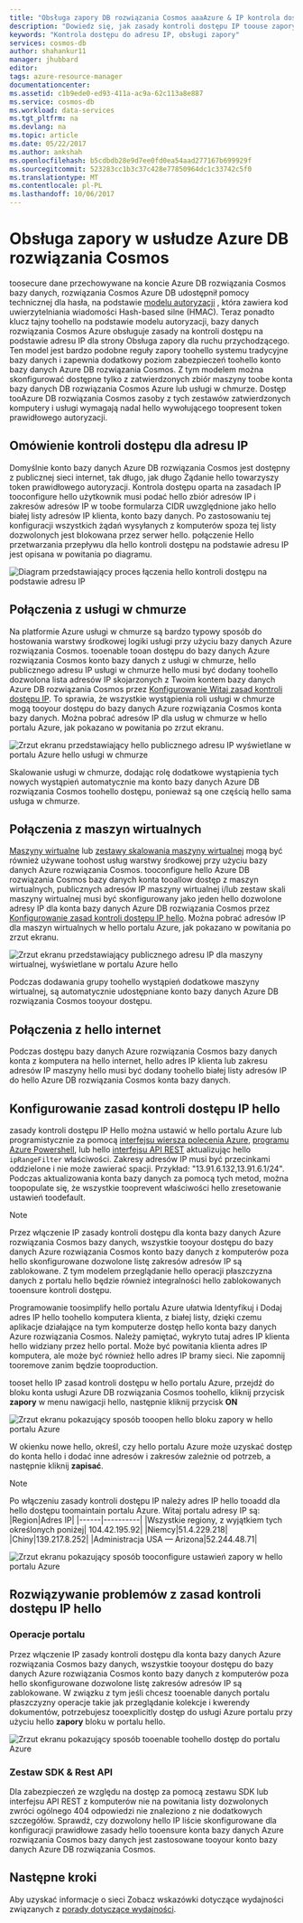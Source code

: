 ```yaml
---
title: "Obsługa zapory DB rozwiązania Cosmos aaaAzure & IP kontrola dostępu | Dokumentacja firmy Microsoft"
description: "Dowiedz się, jak zasady kontroli dostępu IP toouse zapory obsługują na kontach bazy danych Azure DB rozwiązania Cosmos."
keywords: "Kontrola dostępu do adresu IP, obsługi zapory"
services: cosmos-db
author: shahankur11
manager: jhubbard
editor: 
tags: azure-resource-manager
documentationcenter: 
ms.assetid: c1b9ede0-ed93-411a-ac9a-62c113a8e887
ms.service: cosmos-db
ms.workload: data-services
ms.tgt_pltfrm: na
ms.devlang: na
ms.topic: article
ms.date: 05/22/2017
ms.author: ankshah
ms.openlocfilehash: b5cdbdb28e9d7ee0fd0ea54aad277167b699929f
ms.sourcegitcommit: 523283cc1b3c37c428e77850964dc1c33742c5f0
ms.translationtype: MT
ms.contentlocale: pl-PL
ms.lasthandoff: 10/06/2017
---
```

# <a name="azure-cosmos-db-firewall-support"></a>Obsługa zapory w usłudze Azure DB rozwiązania Cosmos
toosecure dane przechowywane na koncie Azure DB rozwiązania Cosmos bazy danych, rozwiązania Cosmos Azure DB udostępnił pomocy technicznej dla hasła, na podstawie [modelu autoryzacji](https://msdn.microsoft.com/library/azure/dn783368.aspx) , która zawiera kod uwierzytelniania wiadomości Hash-based silne (HMAC). Teraz ponadto klucz tajny toohello na podstawie modelu autoryzacji, bazy danych rozwiązania Cosmos Azure obsługuje zasady na kontroli dostępu na podstawie adresu IP dla strony Obsługa zapory dla ruchu przychodzącego. Ten model jest bardzo podobne reguły zapory toohello systemu tradycyjne bazy danych i zapewnia dodatkowy poziom zabezpieczeń toohello konto bazy danych Azure DB rozwiązania Cosmos. Z tym modelem można skonfigurować dostępne tylko z zatwierdzonych zbiór maszyny toobe konta bazy danych DB rozwiązania Cosmos Azure lub usługi w chmurze. Dostęp tooAzure DB rozwiązania Cosmos zasoby z tych zestawów zatwierdzonych komputery i usługi wymagają nadal hello wywołującego toopresent token prawidłowego autoryzacji.

## <a name="ip-access-control-overview"></a>Omówienie kontroli dostępu dla adresu IP
Domyślnie konto bazy danych Azure DB rozwiązania Cosmos jest dostępny z publicznej sieci internet, tak długo, jak długo Żądanie hello towarzyszy token prawidłowego autoryzacji. Kontrola dostępu oparta na zasadach IP tooconfigure hello użytkownik musi podać hello zbiór adresów IP i zakresów adresów IP w toobe formularza CIDR uwzględnione jako hello białej listy adresów IP klienta, konto bazy danych. Po zastosowaniu tej konfiguracji wszystkich żądań wysyłanych z komputerów spoza tej listy dozwolonych jest blokowana przez serwer hello.  połączenie Hello przetwarzania przepływu dla hello kontroli dostępu na podstawie adresu IP jest opisana w powitania po diagramu.

![Diagram przedstawiający proces łączenia hello kontroli dostępu na podstawie adresu IP](./media/firewall-support/firewall-support-flow.png)

## <a name="connections-from-cloud-services"></a>Połączenia z usługi w chmurze
Na platformie Azure usługi w chmurze są bardzo typowy sposób do hostowania warstwy środkowej logiki usługi przy użyciu bazy danych Azure rozwiązania Cosmos. tooenable tooan dostępu do bazy danych Azure rozwiązania Cosmos konto bazy danych z usługi w chmurze, hello publicznego adresu IP usługi w chmurze hello musi być dodany toohello dozwolona lista adresów IP skojarzonych z Twoim kontem bazy danych Azure DB rozwiązania Cosmos przez [Konfigurowanie Witaj zasad kontroli dostępu IP](#configure-ip-policy).  To sprawia, że wszystkie wystąpienia roli usługi w chmurze mogą tooyour dostępu do bazy danych Azure rozwiązania Cosmos konta bazy danych. Można pobrać adresów IP dla usług w chmurze w hello portalu Azure, jak pokazano w powitania po zrzut ekranu.

![Zrzut ekranu przedstawiający hello publicznego adresu IP wyświetlane w portalu Azure hello usługi w chmurze](./media/firewall-support/public-ip-addresses.png)

Skalowanie usługi w chmurze, dodając rolę dodatkowe wystąpienia tych nowych wystąpień automatycznie ma konto bazy danych Azure DB rozwiązania Cosmos toohello dostępu, ponieważ są one częścią hello sama usługa w chmurze.

## <a name="connections-from-virtual-machines"></a>Połączenia z maszyn wirtualnych
[Maszyny wirtualne](https://azure.microsoft.com/services/virtual-machines/) lub [zestawy skalowania maszyny wirtualnej](../virtual-machine-scale-sets/virtual-machine-scale-sets-overview.md) mogą być również używane toohost usług warstwy środkowej przy użyciu bazy danych Azure rozwiązania Cosmos.  tooconfigure hello Azure DB rozwiązania Cosmos bazy danych konta tooallow dostęp z maszyn wirtualnych, publicznych adresów IP maszyny wirtualnej i/lub zestaw skali maszyny wirtualnej musi być skonfigurowany jako jeden hello dozwolone adresy IP dla konta bazy danych Azure DB rozwiązania Cosmos przez [Konfigurowanie zasad kontroli dostępu IP hello](#configure-ip-policy). Można pobrać adresów IP dla maszyn wirtualnych w hello portalu Azure, jak pokazano w powitania po zrzut ekranu.

![Zrzut ekranu przedstawiający publicznego adresu IP dla maszyny wirtualnej, wyświetlane w portalu Azure hello](./media/firewall-support/public-ip-addresses-dns.png)

Podczas dodawania grupy toohello wystąpień dodatkowe maszyny wirtualnej, są automatycznie udostępniane konto bazy danych Azure DB rozwiązania Cosmos tooyour dostępu.

## <a name="connections-from-hello-internet"></a>Połączenia z hello internet
Podczas dostępu bazy danych Azure rozwiązania Cosmos bazy danych konta z komputera na hello internet, hello adres IP klienta lub zakresu adresów IP maszyny hello musi być dodany toohello białej listy adresów IP do hello Azure DB rozwiązania Cosmos konta bazy danych. 

## <a id="configure-ip-policy"></a>Konfigurowanie zasad kontroli dostępu IP hello
zasady kontroli dostępu IP Hello można ustawić w hello portalu Azure lub programistycznie za pomocą [interfejsu wiersza polecenia Azure](cli-samples.md), [programu Azure Powershell](powershell-samples.md), lub hello [interfejsu API REST](/rest/api/documentdb/) aktualizując hello `ipRangeFilter` właściwości. Zakresy adresów IP musi być przecinkami oddzielone i nie może zawierać spacji. Przykład: "13.91.6.132,13.91.6.1/24". Podczas aktualizowania konta bazy danych za pomocą tych metod, można toopopulate się, że wszystkie tooprevent właściwości hello zresetowanie ustawień toodefault.

> [!NOTE]
> Przez włączenie IP zasady kontroli dostępu dla konta bazy danych Azure rozwiązania Cosmos bazy danych, wszystkie tooyour dostępu do bazy danych Azure rozwiązania Cosmos konto bazy danych z komputerów poza hello skonfigurowane dozwolone listę zakresów adresów IP są zablokowane. Z tym modelem przeglądanie hello operacji płaszczyzna danych z portalu hello będzie również integralności hello zablokowanych tooensure kontroli dostępu.

Programowanie toosimplify hello portalu Azure ułatwia Identyfikuj i Dodaj adres IP hello toohello komputera klienta, z białej listy, dzięki czemu aplikacje działające na tym komputerze dostęp hello konta bazy danych Azure rozwiązania Cosmos. Należy pamiętać, wykryto tutaj adres IP klienta hello widziany przez hello portal. Może być powitania klienta adres IP komputera, ale może być również hello adres IP bramy sieci. Nie zapomnij tooremove zanim będzie tooproduction.

tooset hello IP zasad kontroli dostępu w hello portalu Azure, przejdź do bloku konta usługi Azure DB rozwiązania Cosmos toohello, kliknij przycisk **zapory** w menu nawigacji hello, następnie kliknij przycisk **ON** 

![Zrzut ekranu pokazujący sposób tooopen hello bloku zapory w hello portalu Azure](./media/firewall-support/azure-portal-firewall.png)

W okienku nowe hello, określ, czy hello portalu Azure może uzyskać dostęp do konta hello i dodać inne adresów i zakresów zależnie od potrzeb, a następnie kliknij **zapisać**.  

> [!NOTE]
> Po włączeniu zasady kontroli dostępu IP należy adres IP hello tooadd dla hello dostępu toomaintain portalu Azure. Witaj portalu adresy IP są:
> |Region|Adres IP|
> |------|----------|
> |Wszystkie regiony, z wyjątkiem tych określonych poniżej| 104.42.195.92|
> |Niemcy|51.4.229.218|
> |Chiny|139.217.8.252|
> |Administracja USA — Arizona|52.244.48.71|
>

![Zrzut ekranu pokazujący sposób tooconfigure ustawień zapory w hello portalu Azure](./media/firewall-support/azure-portal-firewall-configure.png)

## <a name="troubleshooting-hello-ip-access-control-policy"></a>Rozwiązywanie problemów z zasad kontroli dostępu IP hello
### <a name="portal-operations"></a>Operacje portalu
Przez włączenie IP zasady kontroli dostępu dla konta bazy danych Azure rozwiązania Cosmos bazy danych, wszystkie tooyour dostępu do bazy danych Azure rozwiązania Cosmos konto bazy danych z komputerów poza hello skonfigurowane dozwolone listę zakresów adresów IP są zablokowane. W związku z tym jeśli chcesz tooenable danych portalu płaszczyzny operacje takie jak przeglądanie kolekcje i kwerendy dokumentów, potrzebujesz tooexplicitly dostęp do usługi Azure portalu przy użyciu hello **zapory** bloku w portalu hello. 

![Zrzut ekranu pokazujący sposób tooenable toohello dostęp do portalu Azure](./media/firewall-support/azure-portal-access-firewall.png)

### <a name="sdk--rest-api"></a>Zestaw SDK & Rest API
Dla zabezpieczeń ze względu na dostęp za pomocą zestawu SDK lub interfejsu API REST z komputerów nie na powitania listy dozwolonych zwróci ogólnego 404 odpowiedzi nie znaleziono z nie dodatkowych szczegółów. Sprawdź, czy dozwolony hello IP liście skonfigurowane dla konfiguracji prawidłowe zasady hello tooensure konta bazy danych Azure rozwiązania Cosmos bazy danych jest zastosowane tooyour konto bazy danych Azure DB rozwiązania Cosmos.

## <a name="next-steps"></a>Następne kroki
Aby uzyskać informacje o sieci Zobacz wskazówki dotyczące wydajności związanych z [porady dotyczące wydajności](performance-tips.md).

